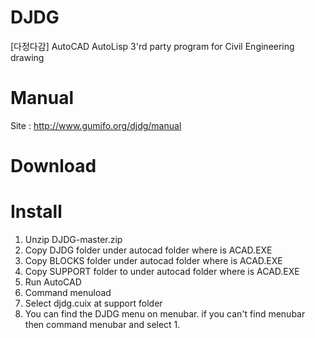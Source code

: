 # DJDG
[다정다감] AutoCAD AutoLisp 3'rd party program for Civil Engineering drawing

# Manual
Site : <a href=http://www.gumifo.org/djdg/manual target=_blank>http://www.gumifo.org/djdg/manual</a>

# Download


# Install
1. Unzip DJDG-master.zip
2. Copy DJDG folder under autocad folder where is ACAD.EXE
3. Copy BLOCKS folder  under autocad folder where is ACAD.EXE
4. Copy SUPPORT folder to under autocad folder where is ACAD.EXE
5. Run AutoCAD
6. Command menuload
7. Select djdg.cuix at support folder 
8. You can find the DJDG menu on menubar. if you can't find menubar then command menubar and select 1.

